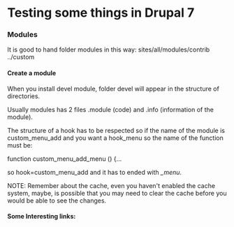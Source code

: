 

Testing some things in Drupal 7
===============================


### Modules 
It is good to hand folder modules in this way:
sites/all/modules/contrib
               ../custom


#### Create a module
When you install devel module, folder devel will appear
in the structure of directories.

Usually modules has 2 files .module (code) and .info
(information of the module).

The structure of a hook has to be respected so if the 
name of the module is custom_menu_add and you want a 
hook_menu so the name of the function must be:

function custom_menu_add_menu () {...

so hook=custom_menu_add and it has to ended with *_menu*.


NOTE: Remember about the cache, even you haven't enabled the
cache system, maybe, is possible that you may need to clear
the cache before you would be able to see the changes.

#### Some Interesting links:

[1]: <http://www.drupal.org/docs/7/api>                                 "API documentation: Drupal 7"
[2]: <http://www.davidam.com/docu/drupal/drupal7.html>                  "Programming manual of Drupal 7"
[3]: <http://tutorial-drupal.com/modificacion-de-temas-en-drupal-7>     "Theme modification"
